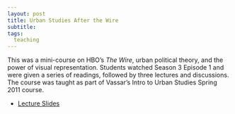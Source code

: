 ```yaml
---
layout: post
title: Urban Studies After the Wire
subtitle: 
tags:
  teaching
---
```


This was a mini-course on HBO’s _The Wire_, urban political theory, and the power of visual representation. Students watched Season 3 Episode 1 and were given a series of readings, followed by three lectures and discussions. The course was taught as part of Vassar’s Intro to Urban Studies Spring 2011 course.
* [Lecture Slides](https://drive.google.com/drive/folders/1n2ZQjJpXun0LR7Ey7favEcKiyTEvzfP1?usp=sharing)
